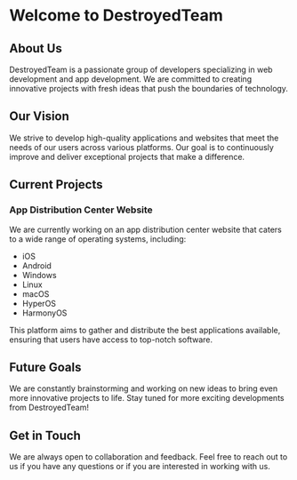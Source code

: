 # Welcome to DestroyedTeam

## About Us

DestroyedTeam is a passionate group of developers specializing in web development and app development. We are committed to creating innovative projects with fresh ideas that push the boundaries of technology.

## Our Vision

We strive to develop high-quality applications and websites that meet the needs of our users across various platforms. Our goal is to continuously improve and deliver exceptional projects that make a difference.

## Current Projects

### App Distribution Center Website
We are currently working on an app distribution center website that caters to a wide range of operating systems, including:
- iOS
- Android
- Windows
- Linux
- macOS
- HyperOS
- HarmonyOS

This platform aims to gather and distribute the best applications available, ensuring that users have access to top-notch software.

## Future Goals

We are constantly brainstorming and working on new ideas to bring even more innovative projects to life. Stay tuned for more exciting developments from DestroyedTeam!

## Get in Touch

We are always open to collaboration and feedback. Feel free to reach out to us if you have any questions or if you are interested in working with us.

